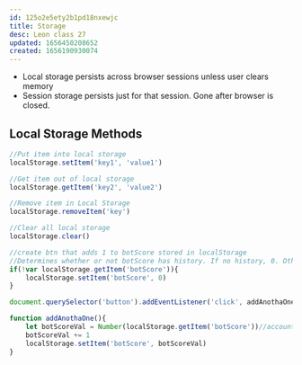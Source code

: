 ```yaml
---
id: 125o2e5ety2b1pd18nxewjc
title: Storage
desc: Leon class 27
updated: 1656450208652
created: 1656190930074
---
```

- Local storage persists across browser sessions unless user clears memory
- Session storage persists just for that session. Gone after browser is closed.

## Local Storage Methods
``` javascript
//Put item into local storage
localStorage.setItem('key1', 'value1')

//Get item out of local storage
localStorage.getItem('key2', 'value2')

//Remove item in Local Storage
localStorage.removeItem('key')

//Clear all local storage
localStorage.clear()

//create btn that adds 1 to botScore stored in localStorage
//Determines whether or not botScore has history. If no history, 0. Otherwise, history persists with refresh
if(!var localStorage.getItem('botScore')){
    localStorage.setItem('botScore', 0)
}

document.querySelector('button').addEventListener('click', addAnothaOne)

function addAnothaOne(){
    let botScoreVal = Number(localStorage.getItem('botScore'))//accounts for stringiness of botScore
    botScoreVal += 1
    localStorage.setItem('botScore', botScoreVal)
}





```





